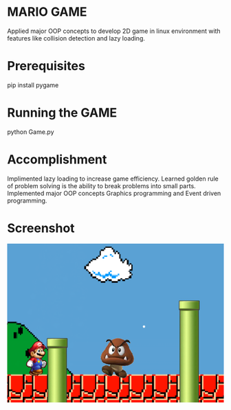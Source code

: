 # MARIO GAME
Applied major OOP concepts to develop 2D game in linux environment with features like collision detection and lazy loading.



# Prerequisites
pip install pygame



# Running the GAME
python Game.py




# Accomplishment
Implimented lazy loading to increase game efficiency. 
Learned golden rule of problem solving is the ability to break problems into small parts. 
Implemented major OOP concepts
Graphics programming and Event driven programming. 
  


# Screenshot

![Image description](https://github.com/anjanpoudel/mario_in_python/blob/master/game_screenshot.png)

